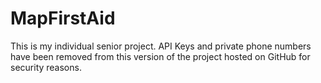 # MapFirstAid
This is my individual senior project.
API Keys and private phone numbers have been removed from this version of the project hosted on GitHub for security reasons.
